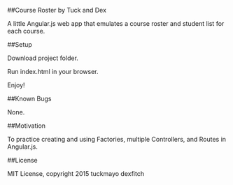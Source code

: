 ##Course Roster
by Tuck and Dex

A little Angular.js web app that emulates a course roster and student list for each course.

##Setup

Download project folder.

Run index.html in your browser.

Enjoy!

##Known Bugs

None.

##Motivation

To practice creating and using Factories, multiple Controllers, and Routes in Angular.js.

##License

MIT License, copyright 2015 tuckmayo dexfitch
